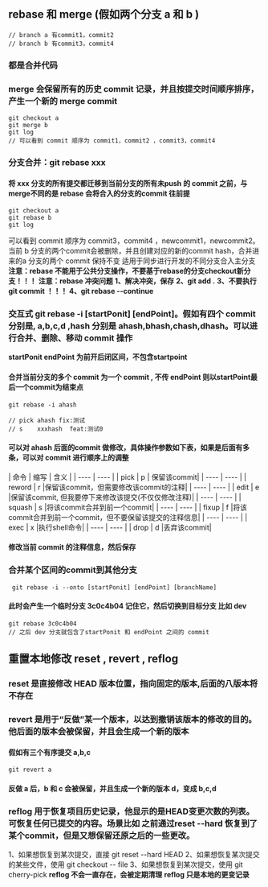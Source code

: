 ## rebase 和 merge (假如两个分支 a 和 b )
```
// branch a 有commit1，commit2
// branch b 有commit3，commit4
```
### 都是合并代码

### merge 会保留所有的历史 commit 记录，并且按提交时间顺序排序，产生一个新的 merge commit
```
git checkout a
git merge b
git log
// 可以看到 commit 顺序为 commit1，commit2 ，commit3，commit4

```
### 分支合并：git rebase xxx
#### 将 xxx 分支的所有提交都迁移到当前分支的所有未push 的 commit 之前，与 merge不同的是 rebase 会将合入的分支的commit 往前提
```
git checkout a
git rebase b
git log
```
可以看到 commit 顺序为 commit3，commit4 ，newcommit1，newcommit2。当前 b 分支的两个commit会被删除，并且创建对应的新的commit hash，合并进来的a 分支的两个 commit 保持不变
适用于同步进行开发的不同分支合入主分支
<strong>注意：rebase 不能用于公共分支操作，不要基于rebase的分支checkout新分支！！！</strong>
<strong>注意：rebase 冲突问题</strong>
<strong>1、解决冲突，保存</strong>
<strong>2、git add .</strong>
<strong>3、不要执行 git commit ！！！ </strong>
<strong>4、git rebase --continue </strong>


### 交互式 git rebase -i [startPonit] [endPoint]。假如有四个 commit 分别是, a,b,c,d ,hash 分别是 ahash,bhash,chash,dhash。可以进行合并、删除、移动 commit 操作
<strong>startPonit endPoint 为前开后闭区间，不包含startpoint</strong>

#### 合并当前分支的多个 commit 为一个 commit , 不传 endPoint 则以startPoint最后一个commit为结束点
```
git rebase -i ahash

// pick ahash fix:测试
// s    xxxhash  feat:测试0
```
#### 可以对 ahash 后面的commit 做修改，具体操作参数如下表，如果是后面有多条，可以对 commit 进行顺序上的调整

|  命令	  |  缩写  |	含义       |
|  ----   | ----  |
|  pick	  |   p   | 保留该commit|
|  ----   | ----  |
|  reword	|   r   |保留该commit，但需要修改该commit的注释|
|  ----   | ----  |
|  edit	  |   e	  |保留该commit, 但我要停下来修改该提交(不仅仅修改注释)|
|  ----   | ----  |
|  squash |	  s   |将该commit合并到前一个commit|
|  ----   | ----  |
|  fixup  |   f   |将该commit合并到前一个commit，但不要保留该提交的注释信息|
|  ----   | ----  |
|  exec   |	  x   |执行shell命令|
|  ----   | ----  |
|  drop   |	  d	  |丢弃该commit|

#### 修改当前 commit 的注释信息，然后保存

### 合并某个区间的commit到其他分支
```
 git rebase -i --onto [startPonit] [endPoint] [branchName]
```
#### 此时会产生一个临时分支 3c0c4b04 记住它，然后切换到目标分支 比如 dev
```
git rebase 3c0c4b04
// 之后 dev 分支就包含了startPonit 和 endPoint 之间的 commit
```

## 重置本地修改 reset , revert , reflog

### reset 是直接修改 HEAD 版本位置，指向固定的版本,后面的八版本将不存在

### revert 是用于“反做”某一个版本，以达到撤销该版本的修改的目的。他后面的版本会被保留，并且会生成一个新的版本

#### 假如有三个有序提交 a,b,c
```
git revert a

```
#### 反做 a 后，b 和 c 会被保留，并且生成一个新的版本 d，变成 b,c,d

### reflog 用于恢复项目历史记录，他显示的是HEAD变更次数的列表。可恢复任何已提交的内容。场景比如 之前通过reset --hard 恢复到了某个commit，但是又想保留还原之后的一些更改。
1、如果想恢复到某次提交，直接 git reset --hard HEAD
2、如果想恢复某次提交的某些文件，使用 git checkout -- file
3、如果想恢复到某次提交，使用 git cherry-pick
<strong>reflog 不会一直存在，会被定期清理</strong>
<strong>reflog 只是本地的更变记录</strong>
